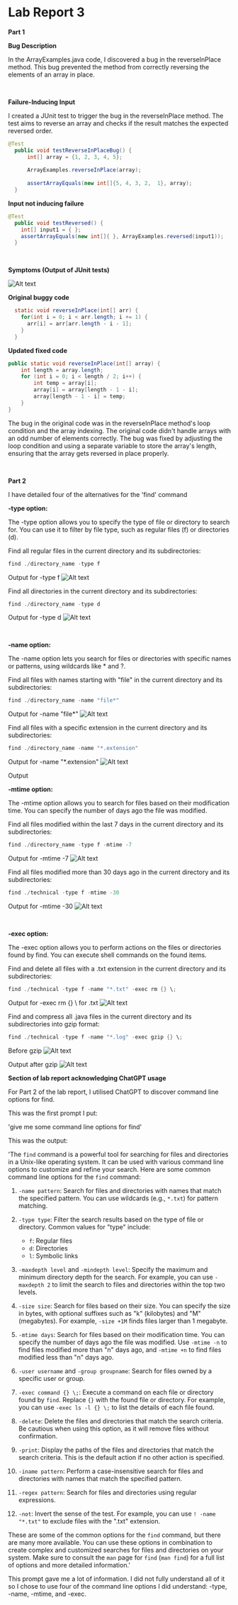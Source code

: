 # Lab Report 3

**Part 1**

**Bug Description**

In the ArrayExamples.java code, I discovered a bug in the reverseInPlace method. This bug prevented the method from correctly reversing the elements of an array in place.

<br>

**Failure-Inducing Input**

I created a JUnit test to trigger the bug in the reverseInPlace method. The test aims to reverse an array and checks if the result matches the expected reversed order.

```java
@Test
  public void testReverseInPlaceBug() {
      int[] array = {1, 2, 3, 4, 5};
      
      ArrayExamples.reverseInPlace(array);
      
      assertArrayEquals(new int[]{5, 4, 3, 2,  1}, array);
  }
```

**Input not inducing failure**

```java
@Test
  public void testReversed() {
    int[] input1 = { };
    assertArrayEquals(new int[]{ }, ArrayExamples.reversed(input1));
  }
```
<br>

**Symptoms (Output of JUnit tests)**

![Alt text](image.png)


**Original buggy code**

```java
  static void reverseInPlace(int[] arr) {
    for(int i = 0; i < arr.length; i += 1) {
      arr[i] = arr[arr.length - i - 1];
    }
  }
```

**Updated fixed code**

```java
public static void reverseInPlace(int[] array) {
    int length = array.length;
    for (int i = 0; i < length / 2; i++) {
        int temp = array[i];
        array[i] = array[length - 1 - i];
        array[length - 1 - i] = temp;
    }
}
```
The bug in the original code was in the reverseInPlace method's loop condition and the array indexing. The original code didn't handle arrays with an odd number of elements correctly. The bug was fixed by adjusting the loop condition and using a separate variable to store the array's length, ensuring that the array gets reversed in place properly.


<br>

**Part 2**

I have detailed four of the alternatives for the 'find' command


**-type option:**

The -type option allows you to specify the type of file or directory to search for. You can use it to filter by file type, such as regular files (f) or directories (d).

Find all regular files in the current directory and its subdirectories:
```java
find ./directory_name -type f
```
Output for -type f
![Alt text](image-1.png)

Find all directories in the current directory and its subdirectories:
```java
find ./directory_name -type d
```
Output for -type d
![Alt text](image-2.png)

<br>

**-name option:**

The -name option lets you search for files or directories with specific names or patterns, using wildcards like * and ?.

Find all files with names starting with "file" in the current directory and its subdirectories:
```java
find ./directory_name -name "file*"
```
Output for -name "file*"
![Alt text](image-3.png)


Find all files with a specific extension in the current directory and its subdirectories:
```java
find ./directory_name -name "*.extension"
```
Output for -name "*.extension"
![Alt text](image-4.png)

Output 
<br>

**-mtime option:**

The -mtime option allows you to search for files based on their modification time. You can specify the number of days ago the file was modified.

Find all files modified within the last 7 days in the current directory and its subdirectories:
```java
find ./directory_name -type f -mtime -7
```
Output for -mtime -7
![Alt text](image-5.png)

Find all files modified more than 30 days ago in the current directory and its subdirectories:
```java
find ./technical -type f -mtime -30
```
Output for -mtime -30
![Alt text](image-6.png)

<br>

**-exec option:**

The -exec option allows you to perform actions on the files or directories found by find. You can execute shell commands on the found items.

Find and delete all files with a .txt extension in the current directory and its subdirectories:
```java
find ./technical -type f -name "*.txt" -exec rm {} \;
```
Output for -exec rm {} \ for .txt
![Alt text](image-7.png)

Find and compress all .java files in the current directory and its subdirectories into gzip format:
```java
find ./technical -type f -name "*.log" -exec gzip {} \;
```
Before gzip
![Alt text](image-8.png)

Output after gzip
![Alt text](image-9.png)

**Section of lab report acknowledging ChatGPT usage**

For Part 2 of the lab report, I utilised ChatGPT to discover command line options for find.

This was the first prompt I put:

'give me some command line options for find'

This was the output:

'The `find` command is a powerful tool for searching for files and directories in a Unix-like operating system. It can be used with various command line options to customize and refine your search. Here are some common command line options for the `find` command:

1. `-name pattern`: Search for files and directories with names that match the specified pattern. You can use wildcards (e.g., `*.txt`) for pattern matching.

2. `-type type`: Filter the search results based on the type of file or directory. Common values for "type" include:
   - `f`: Regular files
   - `d`: Directories
   - `l`: Symbolic links

3. `-maxdepth level` and `-mindepth level`: Specify the maximum and minimum directory depth for the search. For example, you can use `-maxdepth 2` to limit the search to files and directories within the top two levels.

4. `-size size`: Search for files based on their size. You can specify the size in bytes, with optional suffixes such as "k" (kilobytes) and "M" (megabytes). For example, `-size +1M` finds files larger than 1 megabyte.

5. `-mtime days`: Search for files based on their modification time. You can specify the number of days ago the file was modified. Use `-mtime -n` to find files modified more than "n" days ago, and `-mtime +n` to find files modified less than "n" days ago.

6. `-user username` and `-group groupname`: Search for files owned by a specific user or group.

7. `-exec command {} \;`: Execute a command on each file or directory found by `find`. Replace `{}` with the found file or directory. For example, you can use `-exec ls -l {} \;` to list the details of each file found.

8. `-delete`: Delete the files and directories that match the search criteria. Be cautious when using this option, as it will remove files without confirmation.

9. `-print`: Display the paths of the files and directories that match the search criteria. This is the default action if no other action is specified.

10. `-iname pattern`: Perform a case-insensitive search for files and directories with names that match the specified pattern.

11. `-regex pattern`: Search for files and directories using regular expressions.

12. `-not`: Invert the sense of the test. For example, you can use `! -name "*.txt"` to exclude files with the ".txt" extension.

These are some of the common options for the `find` command, but there are many more available. You can use these options in combination to create complex and customized searches for files and directories on your system. Make sure to consult the `man` page for `find` (`man find`) for a full list of options and more detailed information.'

This prompt gave me a lot of information. I did not fully understand all of it so I chose to use four of the command line options I did understand: -type, -name, -mtime, and -exec. 
